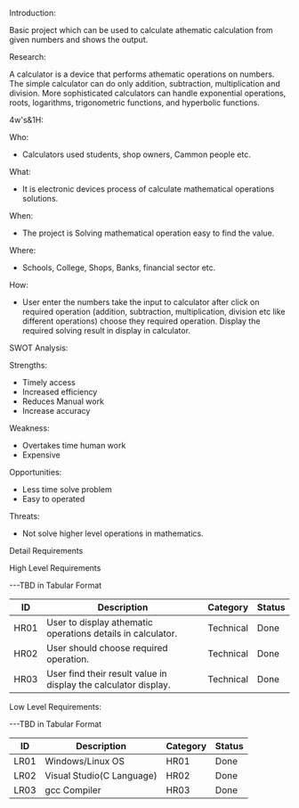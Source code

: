 Introduction:

Basic project which can be used to calculate athematic calculation from given numbers and shows the output.

Research:

A calculator is a device that performs athematic operations on numbers. The simple calculator can do only addition, subtraction, multiplication and division. More sophisticated calculators can handle exponential operations, roots, logarithms, trigonometric functions, and hyperbolic functions.

4w&#39;s&amp;1H:

Who:

- Calculators used students, shop owners, Cammon people etc.

What:

- It is electronic devices process of calculate mathematical operations solutions.

When:

- The project is Solving mathematical operation easy to find the value.

Where:

- Schools, College, Shops, Banks, financial sector etc.

How:

- User enter the numbers take the input to calculator after click on required operation (addition, subtraction, multiplication, division etc like different operations) choose they required operation. Display the required solving result in display in calculator.

SWOT Analysis:

Strengths:

- Timely access
- Increased efficiency
- Reduces Manual work
- Increase accuracy

Weakness:

- Overtakes time human work
- Expensive

Opportunities:

- Less time solve problem
- Easy to operated

Threats:

- Not solve higher level operations in mathematics.

Detail Requirements

High Level Requirements

---TBD in Tabular Format

| ID | Description | Category | Status |
| --- | --- | --- | --- |
| HR01 | User to display athematic operations details in calculator. | Technical | Done |
| HR02 | User should choose required operation. | Technical | Done |
| HR03 | User find their result value in display the calculator display. | Technical | Done |

Low Level Requirements:

---TBD in Tabular Format

| ID | Description | Category | Status |
| --- | --- | --- | --- |
| LR01 | Windows/Linux OS | HR01 | Done |
| LR02 | Visual Studio(C Language) | HR02 | Done |
| LR03 | gcc Compiler | HR03 | Done |
